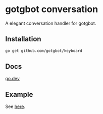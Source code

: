 # gotgbot conversation

A elegant conversation handler for gotgbot.

## Installation

```bash
go get github.com/gotgbot/keyboard
```

## Docs

[go.dev](https://pkg.go.dev/github.com/gotgbot/conversation)

## Example

See [here](./examples).
